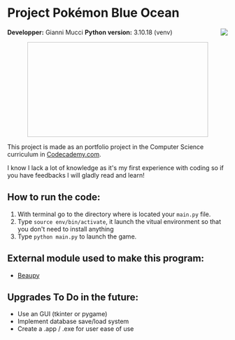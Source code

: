 # Project Pokémon Blue Ocean
<img src= "www.github.com/Desty-MGianni/Pokemon-Blue-Ocean/Resources/egg.icns" align= "right">

**Developper:**  Gianni Mucci
**Python version:** 3.10.18 (venv)

<center><img scr= "www.github.com/Desty-MGIanni/Pokemon-Blue-Ocean/Resources/title.png" width= 413 height= 217></center>

This project is made as an portfolio project in the Computer Science curriculum in [Codecademy.com](https://www.codecademy.com/career-journey/computer-science).

I know I lack a lot of knowledge as it's my first experience with coding so if you have feedbacks I will gladly read and learn!

## How to run the code:

1. With terminal go to the directory where is located your `main.py` file.
2. Type `source env/bin/activate`, it launch the vitual environment so that you don't need to install anything
3. Type `python main.py` to launch the game.

## External module used to make this program:

- [Beaupy](https://pypi.org/project/beaupy/)

## Upgrades To Do in the future:

- Use an GUI (tkinter or pygame)
- Implement database save/load system
- Create a .app / .exe for user ease of use

